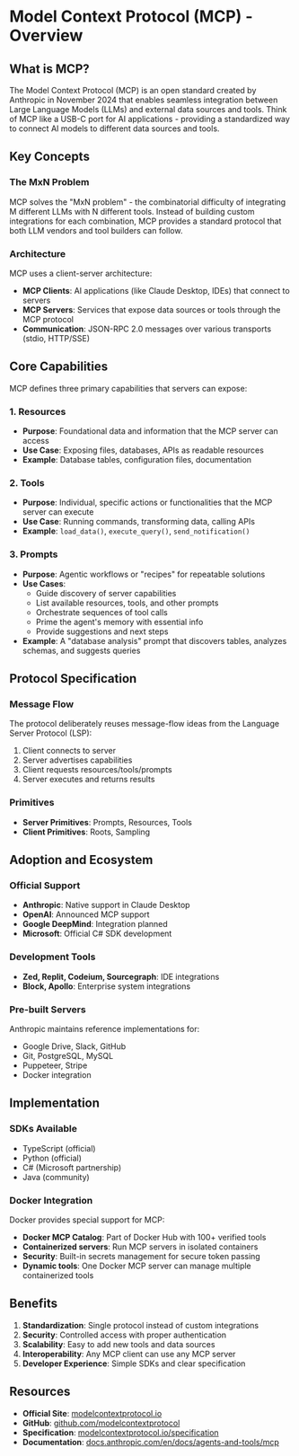 # Model Context Protocol (MCP) - Overview

## What is MCP?

The Model Context Protocol (MCP) is an open standard created by Anthropic in November 2024 that enables seamless integration between Large Language Models (LLMs) and external data sources and tools. Think of MCP like a USB-C port for AI applications - providing a standardized way to connect AI models to different data sources and tools.

## Key Concepts

### The MxN Problem
MCP solves the "MxN problem" - the combinatorial difficulty of integrating M different LLMs with N different tools. Instead of building custom integrations for each combination, MCP provides a standard protocol that both LLM vendors and tool builders can follow.

### Architecture
MCP uses a client-server architecture:
- **MCP Clients**: AI applications (like Claude Desktop, IDEs) that connect to servers
- **MCP Servers**: Services that expose data sources or tools through the MCP protocol
- **Communication**: JSON-RPC 2.0 messages over various transports (stdio, HTTP/SSE)

## Core Capabilities

MCP defines three primary capabilities that servers can expose:

### 1. Resources
- **Purpose**: Foundational data and information that the MCP server can access
- **Use Case**: Exposing files, databases, APIs as readable resources
- **Example**: Database tables, configuration files, documentation

### 2. Tools
- **Purpose**: Individual, specific actions or functionalities that the MCP server can execute
- **Use Case**: Running commands, transforming data, calling APIs
- **Example**: `load_data()`, `execute_query()`, `send_notification()`

### 3. Prompts
- **Purpose**: Agentic workflows or "recipes" for repeatable solutions
- **Use Cases**:
  - Guide discovery of server capabilities
  - List available resources, tools, and other prompts
  - Orchestrate sequences of tool calls
  - Prime the agent's memory with essential info
  - Provide suggestions and next steps
- **Example**: A "database analysis" prompt that discovers tables, analyzes schemas, and suggests queries

## Protocol Specification

### Message Flow
The protocol deliberately reuses message-flow ideas from the Language Server Protocol (LSP):
1. Client connects to server
2. Server advertises capabilities
3. Client requests resources/tools/prompts
4. Server executes and returns results

### Primitives
- **Server Primitives**: Prompts, Resources, Tools
- **Client Primitives**: Roots, Sampling

## Adoption and Ecosystem

### Official Support
- **Anthropic**: Native support in Claude Desktop
- **OpenAI**: Announced MCP support
- **Google DeepMind**: Integration planned
- **Microsoft**: Official C# SDK development

### Development Tools
- **Zed, Replit, Codeium, Sourcegraph**: IDE integrations
- **Block, Apollo**: Enterprise system integrations

### Pre-built Servers
Anthropic maintains reference implementations for:
- Google Drive, Slack, GitHub
- Git, PostgreSQL, MySQL
- Puppeteer, Stripe
- Docker integration

## Implementation

### SDKs Available
- TypeScript (official)
- Python (official)
- C# (Microsoft partnership)
- Java (community)

### Docker Integration
Docker provides special support for MCP:
- **Docker MCP Catalog**: Part of Docker Hub with 100+ verified tools
- **Containerized servers**: Run MCP servers in isolated containers
- **Security**: Built-in secrets management for secure token passing
- **Dynamic tools**: One Docker MCP server can manage multiple containerized tools

## Benefits

1. **Standardization**: Single protocol instead of custom integrations
2. **Security**: Controlled access with proper authentication
3. **Scalability**: Easy to add new tools and data sources
4. **Interoperability**: Any MCP client can use any MCP server
5. **Developer Experience**: Simple SDKs and clear specification

## Resources

- **Official Site**: [modelcontextprotocol.io](https://modelcontextprotocol.io)
- **GitHub**: [github.com/modelcontextprotocol](https://github.com/modelcontextprotocol)
- **Specification**: [modelcontextprotocol.io/specification](https://modelcontextprotocol.io/specification)
- **Documentation**: [docs.anthropic.com/en/docs/agents-and-tools/mcp](https://docs.anthropic.com/en/docs/agents-and-tools/mcp)